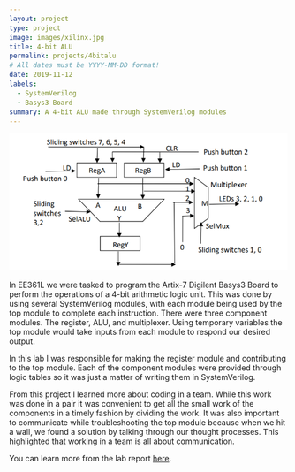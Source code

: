 ```yaml
---
layout: project
type: project
image: images/xilinx.jpg
title: 4-bit ALU
permalink: projects/4bitalu
# All dates must be YYYY-MM-DD format!
date: 2019-11-12
labels:
  - SystemVerilog
  - Basys3 Board
summary: A 4-bit ALU made through SystemVerilog modules
---
```


  <img class="ui image" src="../images/svalu.png">

In EE361L we were tasked to program the Artix-7 Digilent Basys3 Board to perform the operations of a  4-bit arithmetic logic unit. This was done by using several SystemVerilog modules, with each module being used by the top module to complete each instruction. There were three component modules. The register, ALU, and multiplexer. Using temporary variables the top module would take inputs from each module to respond our desired output.

In this lab I was responsible for making the register module and contributing to the top module. Each of the component modules were provided through logic tables so it was just a matter of writing them in SystemVerilog. 

From this project I learned more about coding in a team. While this work was done in a pair it was convenient to get all the small work of the components in a timely fashion by dividing the work. It was also important to communicate while troubleshooting the top module because when we hit a wall, we found a solution by talking through our thought processes. This highlighted that working in a team is all about communication.

You can learn more from the lab report [here](https://docs.google.com/document/d/1DoBPEMk6vMrXUxi9jBiHtmAzu6Q2vhe9h8ekl286RD0/edit?usp=sharing).



